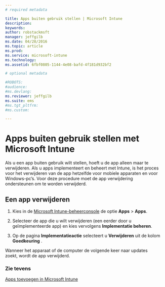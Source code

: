 ```yaml
---
# required metadata

title: Apps buiten gebruik stellen | Microsoft Intune
description:
keywords:
author: robstackmsft
manager: jeffgilb
ms.date: 04/28/2016
ms.topic: article
ms.prod:
ms.service: microsoft-intune
ms.technology:
ms.assetid: 6fbf0805-1144-4e08-bafd-4f181d932bf2

# optional metadata

#ROBOTS:
#audience:
#ms.devlang:
ms.reviewer: jeffgilb
ms.suite: ems
#ms.tgt_pltfrm:
#ms.custom:

---
```


# Apps buiten gebruik stellen met Microsoft Intune

Als u een app buiten gebruik wilt stellen, hoeft u de app alleen maar te verwijderen. Als u apps implementeert en beheert met Intune, is het proces voor het verwijderen van de app hetzelfde voor mobiele apparaten en voor Windows-pc’s. Voor deze procedure moet de app verwijdering ondersteunen om te worden verwijderd.

## Een app verwijderen

1.  Kies in de [Microsoft Intune-beheerconsole](https://manage.microsoft.com) de optie **Apps** &gt; **Apps**.

2.  Selecteer de app die u wilt verwijderen (een eerder door u geïmplementeerde app) en kies vervolgens **Implementatie beheren**.

3.  Op de pagina **Implementatieactie** selecteert u **Verwijderen** uit de kolom **Goedkeuring** .

Wanneer het apparaat of de computer de volgende keer naar updates zoekt, wordt de app verwijderd.

### Zie tevens
[Apps toevoegen in Microsoft Intune](add-apps.md)


<!--HONumber=May16_HO1-->


